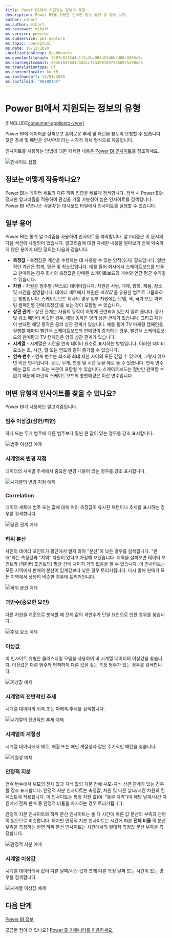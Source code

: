 ```yaml
---
title: Power BI에서 지원되는 정보의 유형
description: Power BI를 사용한 신속한 정보 활용 및 정보 보기.
author: mihart
ms.author: mihart
ms.reviewer: mihart
ms.service: powerbi
ms.subservice: pbi-explore
ms.topic: conceptual
ms.date: 10/12/2020
LocalizationGroup: Dashboards
ms.openlocfilehash: 2487c8215d4c1f2c3bc905457d6b5d08c5955c0c
ms.sourcegitcommit: 653e18d7041d3dd1cf7a38010372366975a98eae
ms.translationtype: HT
ms.contentlocale: ko-KR
ms.lasthandoff: 12/01/2020
ms.locfileid: "96400135"
---
```

# <a name="types-of-insights-supported-by-power-bi"></a>Power BI에서 지원되는 정보의 유형

[!INCLUDE[consumer-appliesto-yyny](../includes/consumer-appliesto-yyny.md)]

Power BI에 데이터를 살펴보고 흥미로운 추세 및 패턴을 찾도록 요청할 수 있습니다. 찾은 추세 및 패턴은 *인사이트* 라는 시각적 개체 형식으로 제공됩니다. 

인사이트를 사용하는 방법에 대한 자세한 내용은 [Power BI 인사이트](end-user-insights.md)를 참조하세요.

![인사이트 집합](media/end-user-insight-types/power-bi-insight.png)

## <a name="how-does-insights-work"></a>정보는 어떻게 작동하나요?
Power BI는 데이터 세트의 다른 하위 집합을 빠르게 검색합니다. 검색 시 Power BI는 정교한 알고리즘을 적용하여 관심을 가질 가능성이 높은 인사이트를 검색합니다. Power BI *비즈니스 사용자* 는 대시보드 타일에서 인사이트를 실행할 수 있습니다.

## <a name="some-terminology"></a>일부 용어
Power BI는 통계 알고리즘을 사용하여 인사이트를 파악합니다. 알고리즘은 이 문서의 다음 섹션에 나열되어 있습니다. 알고리즘에 대한 자세한 내용을 알아보기 전에 익숙하지 않은 용어에 대한 정의는 다음과 같습니다. 

* **측정값** - 측정값은 계산을 수행하는 데 사용할 수 있는 양적(숫자) 필드입니다. 일반적인 계산은 합계, 평균 및 최소값입니다. 예를 들어 회사에서 스케이트보드를 만들고 판매하는 경우 회사의 측정값은 판매된 스케이트보드의 개수와 연간 평균 수익일 수 있습니다.  
* **차원** - 차원은 범주별 (텍스트) 데이터입니다. 차원은 사람, 개체, 항목, 제품, 장소 및 시간을 설명합니다. 데이터 세트에서 차원은 *측정값* 을 유용한 범주로 그룹화하는 방법입니다. 스케이트보드 회사의 경우 일부 차원에는 모델, 색, 국가 또는 마케팅 캠페인별 판매(측정값)를 보는 것이 포함될 수 있습니다.   
* **상관 관계** - 상관 관계는 사물의 동작이 어떻게 관련되어 있는지 알려 줍니다.  증가 및 감소 패턴이 비슷한 경우, 해당 동작은 양의 상관 관계가 있습니다. 그리고 패턴이 반대면 해당 동작은 음의 상관 관계가 있습니다. 예를 들어 TV 마케팅 캠페인을 실행할 때마다 빨간색 스케이트보드의 판매량이 증가하는 경우, 빨간색 스케이트보드의 판매량과 TV 캠페인은 양의 상관 관계가 있습니다.
* **시계열** - 시계열은 시간을 연속 데이터 요소로 표시하는 방법입니다. 이러한 데이터 요소는 초, 시간, 월 또는 연도와 같이 증가할 수 있습니다.  
* **연속 변수** - 연속 변수는 최소와 최대 제한 사이의 모든 값일 수 있으며, 그렇지 않으면 이산 변수입니다. 온도, 무게, 연령 및 시간 등을 예로 들 수 있습니다. 연속 변수에는 값의 소수 또는 부분이 포함될 수 있습니다. 스케이트보드는 절반만 판매할 수 없기 때문에 파란색 스케이트보드의 총판매량은 이산 변수입니다.  

## <a name="what-types-of-insights-can-you-find"></a>어떤 유형의 인사이트를 찾을 수 있나요?
Power BI가 사용하는 알고리즘입니다. 

### <a name="category-outliers-topbottom"></a>범주 이상값(상한/하한)
하나 또는 두개 범주에 다른 범주보다 훨씬 큰 값이 있는 경우를 강조 표시합니다.  

![범주 이상값 예제](./media/end-user-insight-types/pbi-auto-insight-type-category-outliers.png)

### <a name="change-points-in-a-time-series"></a>시계열의 변경 지점
데이터의 시계열 추세에서 중요한 변경 내용이 있는 경우를 강조 표시합니다.

![시계열의 변경 지점 예제](./media/end-user-insight-types/pbi-auto-insight-type-changepoint.png)

### <a name="correlation"></a>Correlation
데이터 세트에 범주 또는 값에 대해 여러 측정값이 유사한 패턴이나 추세를 표시하는 경우를 검색합니다.

![상관 관계 예제](./media/end-user-insight-types/pbi-auto-insight-type-correlation.png)

### <a name="low-variance"></a>하위 분산
차원의 데이터 포인트가 평균에서 멀지 않아 "분산"이 낮은 경우를 검색합니다. "판매"라는 측정값과 "지역" 차원이 있다고 가정해 보겠습니다. 지역을 살펴보면 데이터 포인트와 (데이터 포인트의) 평균 간에 차이가 거의 없음을 알 수 있습니다. 이 인사이트는 모든 지역에서 판매의 분산이 임계값보다 낮은 경우 트리거됩니다. 다시 말해 판매가 모든 지역에서 상당히 비슷한 경우에 트리거됩니다.

![하위 분산 예제](./media/end-user-insight-types/power-bi-insights-low-variance.png)

### <a name="majority-major-factors"></a>과반수(중요한 요인)
다른 차원을 기준으로 분석할 때 전체 값의 과반수가 단일 요인으로 인한 경우를 찾습니다.  

![주요 요소 예제](./media/end-user-insight-types/pbi-auto-insight-type-majority.png)

### <a name="outliers"></a>이상값
이 인사이트 유형은 클러스터링 모델을 사용하여 비 시계열 데이터의 이상값을 찾습니다. 이상값은 다른 범주와 현저하게 다른 값을 갖는 특정 범주가 있는 경우를 검색합니다.

![이상값 예제](./media/end-user-insight-types/power-bi-outliers.png)

### <a name="overall-trends-in-time-series"></a>시계열의 전반적인 추세
시계열 데이터의 위쪽 또는 아래쪽 추세를 검색합니다.

![시계열의 전반적인 추세 예제](./media/end-user-insight-types/pbi-auto-insight-type-trend.png)

### <a name="seasonality-in-time-series"></a>시계열의 계절성
시계열 데이터에서 매주, 매월 또는 매년 계절성과 같은 주기적인 패턴을 찾습니다.

![계절성 예제](./media/end-user-insight-types/pbi-auto-insight-type-seasonality-new.png)

### <a name="steady-share"></a>안정적 지분
연속 변수에서 부모의 전체 값과 자식 값의 지분 간에 부모-자식 상관 관계가 있는 경우를 강조 표시합니다. 안정적 지분 인사이트는 측정값, 차원 및 다른 날짜/시간 차원의 컨텍스트에 적용됩니다. 이 인사이트는 특정 차원 값(예: “동부 지역”)이 해당 날짜/시간 차원에서 전체 판매 중 안정적 비율을 차지하는 경우 트리거됩니다.

안정적 지분 인사이트와 하위 분산 인사이트는 둘 다 시간에 따른 값 분산의 부족과 관련이 있으므로 비슷합니다. 하지만 안정적 지분 인사이트는 시간에 따른 **전체 비율** 의 분산 부족을 측정하는 반면 하위 분산 인사이트는 차원에서의 절대적 측정값 분산 부족을 측정합니다.

![안정적 지분 예제](./media/end-user-insight-types/pbi-auto-insight-type-steadyshare.png)

### <a name="time-series-outliers"></a>시계열 이상값
시계열 데이터에서 값이 다른 날짜/시간 값과 크게 다른 특정 날짜 또는 시간이 있는 경우를 검색합니다.

![시계열 이상값 예제](./media/end-user-insight-types/pbi-auto-insight-type-time-series-outliers-purple.png)


## <a name="next-steps"></a>다음 단계
[Power BI 정보](end-user-insights.md)

궁금한 점이 더 있나요? [Power BI 커뮤니티를 이용하세요.](https://community.powerbi.com/)

